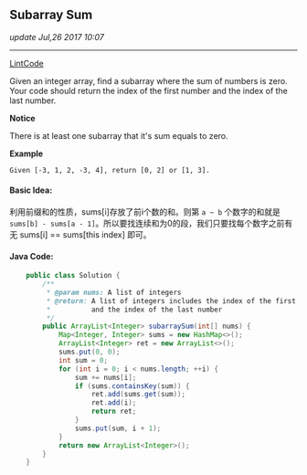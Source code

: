 ## Subarray Sum
_update Jul,26 2017 10:07_

---
[LintCode](http://www.lintcode.com/en/problem/subarray-sum/)

Given an integer array, find a subarray where the sum of numbers is zero. Your code should return the index of the first number and the index of the last number.

**Notice**

There is at least one subarray that it's sum equals to zero.

**Example**

    Given [-3, 1, 2, -3, 4], return [0, 2] or [1, 3].
    
#### Basic Idea:
利用前缀和的性质，sums[i]存放了前i个数的和。则第 `a ~ b` 个数字的和就是 `sums[b] - sums[a - 1]`。所以要找连续和为0的段，我们只要找每个数字之前有无 sums[i] == sums[this index] 即可。

#### Java Code:
```java
    public class Solution {
        /**
         * @param nums: A list of integers
         * @return: A list of integers includes the index of the first number 
         *          and the index of the last number
         */
        public ArrayList<Integer> subarraySum(int[] nums) {
            Map<Integer, Integer> sums = new HashMap<>();
            ArrayList<Integer> ret = new ArrayList<>();
            sums.put(0, 0);
            int sum = 0;
            for (int i = 0; i < nums.length; ++i) {
                sum += nums[i];
                if (sums.containsKey(sum)) {
                    ret.add(sums.get(sum));
                    ret.add(i);
                    return ret;
                }
                sums.put(sum, i + 1);
            }
            return new ArrayList<Integer>();
        }
    }
```
